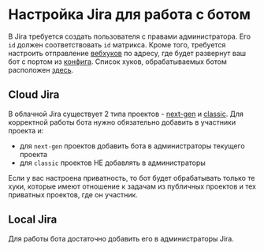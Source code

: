 # Настройка Jira для работа с ботом

В Jira требуется создать пользователя с правами администратора. Его `id` должен соответствовать `id` матрикса. Кроме того, требуется настроить отправление [вебхуков](https://developer.atlassian.com/server/jira/platform/webhooks/) по адресу, где будет развернут ваш бот с портом из [конфига](../../config.example.js). Список хуков, обрабатываемых ботом расположен [здесь](./webhooks-info.md).

## Cloud Jira

В облачной Jira существует 2 типа проектов - [next-gen](https://confluence.atlassian.com/jirasoftwarecloud/get-started-with-next-gen-projects-945104903.html) и [classic](https://confluence.atlassian.com/jirasoftwarecloud/create-a-project-in-your-new-jira-experience-937886053.html?_ga=2.195359916.1498656668.1545639220-550282915.1540463548). Для корректной работы бота нужно обязательно добавить в участники проекта и:
- для `next-gen` проектов добавить бота в администраторы текущего проекта
- для `classic` проектов НЕ добавлять в администраторы

Если у вас настроена приватность, то бот будет обрабатывать только те хуки, которые имеют отношение к задачам из публичных проектов и тех приватных проектов, где он участник.

## Local Jira

Для работы бота достаточно добавить его в администраторы Jira.

